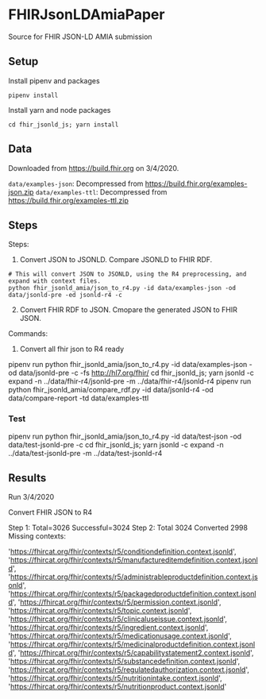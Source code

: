 # FHIRJsonLDAmiaPaper

Source for FHIR JSON-LD AMIA submission

## Setup

Install pipenv and packages
```
pipenv install  
```

Install yarn and node packages
```
cd fhir_jsonld_js; yarn install 
```

## Data

Downloaded from https://build.fhir.org on 3/4/2020. 

`data/examples-json`: Decompressed from https://build.fhir.org/examples-json.zip
`data/examples-ttl`: Decompressed from https://build.fhir.org/examples-ttl.zip

## Steps

Steps: 

1. Convert JSON to JSONLD. Compare JSONLD to FHIR RDF.

```shell script
# This will convert JSON to JSONLD, using the R4 preprocessing, and expand with context files. 
python fhir_jsonld_amia/json_to_r4.py -id data/examples-json -od data/jsonld-pre -ed jsonld-r4 -c 
```

2. Convert FHIR RDF to JSON. Cmopare the generated JSON to FHIR JSON.  

Commands: 

1. Convert all fhir json to R4 ready

pipenv run python fhir_jsonld_amia/json_to_r4.py -id data/examples-json -od data/jsonld-pre -c -fs http://hl7.org/fhir/
cd fhir_jsonld_js; yarn jsonld -c expand -n ../data/fhir-r4/jsonld-pre -m ../data/fhir-r4/jsonld-r4
pipenv run python fhir_jsonld_amia/compare_rdf.py -id data/jsonld-r4 -od data/compare-report -td data/examples-ttl 

### Test

pipenv run python fhir_jsonld_amia/json_to_r4.py -id data/test-json -od data/test-jsonld-pre -c
cd fhir_jsonld_js; yarn jsonld -c expand -n ../data/test-jsonld-pre -m ../data/test-jsonld-r4

## Results

Run 3/4/2020

Convert FHIR JSON to R4

Step 1: Total=3026 Successful=3024
Step 2: Total 3024 Converted 2998
Missing contexts: 

  'https://fhircat.org/fhir/contexts/r5/conditiondefinition.context.jsonld',
  'https://fhircat.org/fhir/contexts/r5/manufactureditemdefinition.context.jsonld',
  'https://fhircat.org/fhir/contexts/r5/administrableproductdefinition.context.jsonld',
  'https://fhircat.org/fhir/contexts/r5/packagedproductdefinition.context.jsonld',
  'https://fhircat.org/fhir/contexts/r5/permission.context.jsonld',
  'https://fhircat.org/fhir/contexts/r5/topic.context.jsonld',
  'https://fhircat.org/fhir/contexts/r5/clinicaluseissue.context.jsonld',
  'https://fhircat.org/fhir/contexts/r5/ingredient.context.jsonld',
  'https://fhircat.org/fhir/contexts/r5/medicationusage.context.jsonld',
  'https://fhircat.org/fhir/contexts/r5/medicinalproductdefinition.context.jsonld',
  'https://fhircat.org/fhir/contexts/r5/capabilitystatement2.context.jsonld',
  'https://fhircat.org/fhir/contexts/r5/substancedefinition.context.jsonld',
  'https://fhircat.org/fhir/contexts/r5/regulatedauthorization.context.jsonld',
  'https://fhircat.org/fhir/contexts/r5/nutritionintake.context.jsonld',
  'https://fhircat.org/fhir/contexts/r5/nutritionproduct.context.jsonld'


